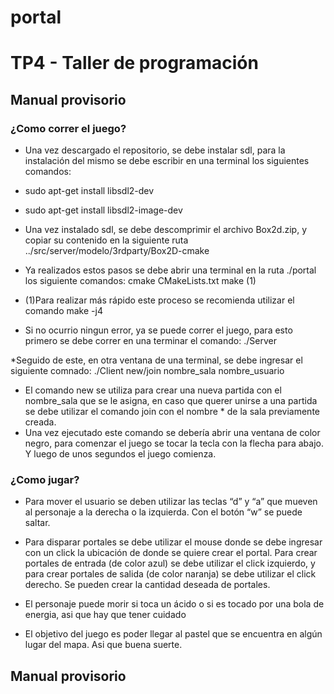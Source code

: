 # portal
# TP4 - Taller de programación

## Manual provisorio

### ¿Como correr el juego?
* Una vez descargado el repositorio, se debe instalar sdl, para la instalación del mismo se debe escribir en una terminal los siguientes comandos:

* sudo apt-get install libsdl2-dev

* sudo apt-get install libsdl2-image-dev

* Una vez instalado sdl, se debe descomprimir el archivo Box2d.zip, y copiar su contenido en la siguiente ruta ../src/server/modelo/3rdparty/Box2D-cmake

* Ya realizados estos pasos se debe abrir una terminal en la ruta ./portal los siguiente comandos:
						cmake 	CMakeLists.txt
						make (1)
* (1)Para realizar más rápido este proceso se recomienda utilizar el comando make -j4

* Si no ocurrio ningun error, ya se puede correr el juego, para esto primero se debe correr en una terminar el comando: 
						./Server <puerto>

*Seguido de este, en otra ventana de una terminal, se debe ingresar el siguiente comnado:
						./Client <host> <puerto> new/join nombre_sala nombre_usuario

* El comando new se utiliza para crear una nueva partida con el nombre_sala que se le asigna, en caso que querer unirse a una partida se debe utilizar el comando join con el nombre * de la sala previamente creada.
* Una vez ejecutado este comando se debería abrir una ventana de color negro, para comenzar el juego se tocar la tecla con la flecha para abajo. Y luego de unos segundos el juego comienza.

### ¿Como jugar?
* Para mover el usuario se deben utilizar las teclas “d” y “a” que mueven al personaje a la derecha o la izquierda. Con el botón “w” se puede saltar.
* Para disparar portales se debe utilizar el mouse donde  se debe ingresar con un click la ubicación de donde se quiere crear el portal. Para crear portales de entrada (de color azul) se debe utilizar el click izquierdo, y para crear portales de salida (de color naranja) se debe utilizar el click derecho. Se pueden crear la cantidad deseada de portales.

* El personaje puede morir si toca un ácido o si es tocado por una bola de energia, asi que hay que tener cuidado

* El objetivo del juego es poder llegar al pastel que se encuentra en algún lugar del mapa. Asi que buena suerte.

## Manual provisorio

